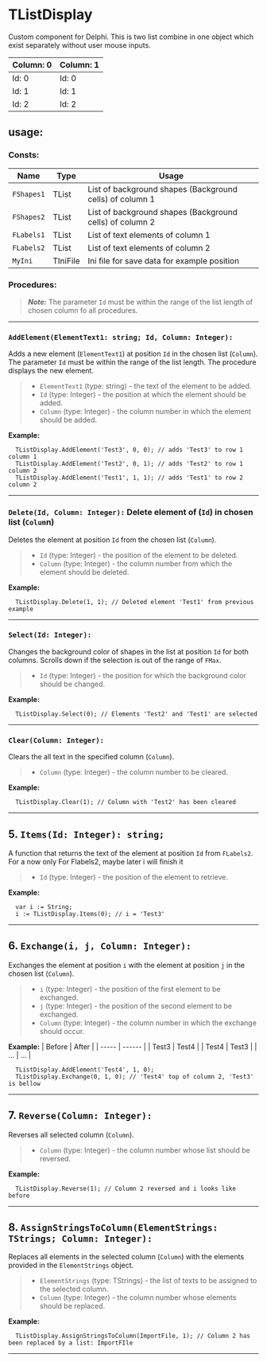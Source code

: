 # TListDisplay
Custom component for Delphi. This is two list combine in one object which exist separately without user mouse inputs.

| Column: 0 | Column: 1 |
| ----- | ------ |
| Id: 0 | Id: 0 |
| Id: 1 | Id: 1 |
| Id: 2 | Id: 2 |

## usage:

### **Consts:**<br />

| Name | Type | Usage |
| ----- | ------ | --- |
| `FShapes1` | TList | List of background shapes (Background cells) of column 1 |
| `FShapes2` | TList | List of background shapes (Background cells) of column 2 |
| `FLabels1` | TList | List of text elements of column 1 |
| `FLabels2` | TList | List of text elements of column 2 |
| `MyIni` | TIniFile | Ini file for save data for example position |

### **Procedures:**<br />
> **_Note:_** The parameter `Id` must be within the range of the list length of chosen column fo all procedures.
---
### `AddElement(ElementText1: string; Id, Column: Integer):`
Adds a new element (`ElementText1`) at position `Id` in the chosen list (`Column`). The parameter `Id` must be within the range of the list length. The procedure displays the new element.

> * `ElementText1` (type: string) - the text of the element to be added.<br />
> * `Id` (type: Integer) - the position at which the element should be added.<br />
> * `Column` (type: Integer) - the column number in which the element should be added.<br />

**Example:**
```Delphi
  TListDisplay.AddElement('Test3', 0, 0); // adds 'Test3' to row 1 column 1 
  TListDisplay.AddElement('Test2', 0, 1); // adds 'Test2' to row 1 column 2
  TListDisplay.AddElement('Test1', 1, 1); // adds 'Test1' to row 2 column 2  
```
---
### `Delete(Id, Column: Integer):` Delete element of (`Id`) in chosen list (`Colum`n)
Deletes the element at position `Id` from the chosen list (`Column`).

> * `Id` (type: Integer) - the position of the element to be deleted.
> * `Column` (type: Integer) - the column number from which the element should be deleted.

**Example:**
```Delphi
  TListDisplay.Delete(1, 1); // Deleted element 'Test1' from previous example
```
---
### `Select(Id: Integer):`
Changes the background color of shapes in the list at position `Id` for both columns. Scrolls down if the selection is out of the range of `FMax`.

> * `Id` (type: Integer) - the position for which the background color should be changed.

  **Example:**
```Delphi
  TListDisplay.Select(0); // Elements 'Test2' and 'Test1' are selected
```
---
### `Clear(Column: Integer):`
Clears the all text in the specified column (`Column`).

> * `Column` (type: Integer) - the column number to be cleared.

  **Example:**
```Delphi
  TListDisplay.Clear(1); // Column with 'Test2' has been cleared 
```
---
## 5. `Items(Id: Integer): string;`
A function that returns the text of the element at position `Id` from `FLabels2`. For a now only For Flabels2, maybe later i will finish it

> * `Id` (type: Integer) - the position of the element to retrieve.

  **Example:**
```Delphi
  var i := String;
  i := TListDisplay.Items(0); // i = 'Test3' 
```
---
## 6. `Exchange(i, j, Column: Integer):`
Exchanges the element at position `i` with the element at position `j` in the chosen list (`Column`).

> * `i` (type: Integer) - the position of the first element to be exchanged.
> * `j` (type: Integer) - the position of the second element to be exchanged.
> * `Column` (type: Integer) - the column number in which the exchange should occur.

  **Example:**
| Before  | After |
| ----- | ------ |
| Test3 | Test4  |
| Test4 | Test3  |
| ...   | ...    |

```Delphi
  TListDisplay.AddElement('Test4', 1, 0);
  TListDisplay.Exchange(0, 1, 0); // 'Test4' top of column 2, 'Test3' is bellow 
```
---
## 7. `Reverse(Column: Integer):`
Reverses all selected column (`Column`).

> * `Column` (type: Integer) - the column number whose list should be reversed.

  **Example:**
```Delphi
  TListDisplay.Reverse(1); // Column 2 reversed and i looks like before
```
---
## 8. `AssignStringsToColumn(ElementStrings: TStrings; Column: Integer):`
Replaces all elements in the selected column (`Column`) with the elements provided in the `ElementStrings` object.

> * `ElementStrings` (type: TStrings) - the list of texts to be assigned to the selected column.
> * `Column` (type: Integer) - the column number whose elements should be replaced.

  **Example:**
```Delphi
  TListDisplay.AssignStringsToColumn(ImportFile, 1); // Column 2 has been replaced by a list: ImportFIle
```
---
  



